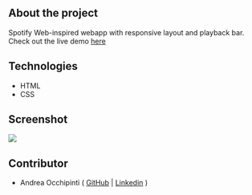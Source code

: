 ## About the project
Spotify Web-inspired webapp with responsive layout and playback bar. Check out the live demo [here](painteyes.github.io/html-css-spotifyweb)

## Technologies 
- HTML
- CSS

## Screenshot
<img src="https://i.postimg.cc/RZP3KQLj/Spotify-Web.png"/>

## Contributor
- Andrea Occhipinti ( [GitHub](https://github.com/painteyes) | [Linkedin](https://www.linkedin.com/in/occhipinti) )

